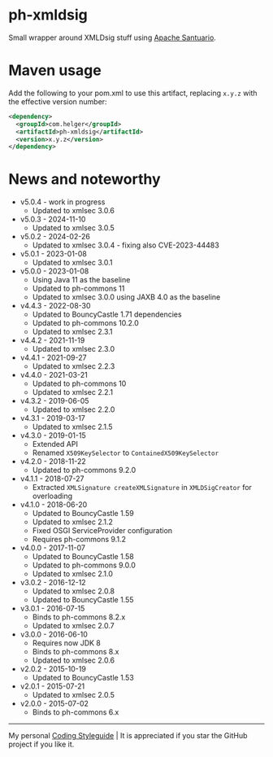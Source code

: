 # ph-xmldsig

Small wrapper around XMLDsig stuff using [Apache Santuario](http://santuario.apache.org/).

# Maven usage

Add the following to your pom.xml to use this artifact, replacing `x.y.z` with the effective version number:

```xml
<dependency>
  <groupId>com.helger</groupId>
  <artifactId>ph-xmldsig</artifactId>
  <version>x.y.z</version>
</dependency>
```

# News and noteworthy

* v5.0.4 - work in progress
    * Updated to xmlsec 3.0.6
* v5.0.3 - 2024-11-10
    * Updated to xmlsec 3.0.5
* v5.0.2 - 2024-02-26
    * Updated to xmlsec 3.0.4 - fixing also CVE-2023-44483
* v5.0.1 - 2023-01-08
    * Updated to xmlsec 3.0.1
* v5.0.0 - 2023-01-08
    * Using Java 11 as the baseline
    * Updated to ph-commons 11
    * Updated to xmlsec 3.0.0 using JAXB 4.0 as the baseline
* v4.4.3 - 2022-08-30
    * Updated to BouncyCastle 1.71 dependencies
    * Updated to ph-commons 10.2.0
    * Updated to xmlsec 2.3.1
* v4.4.2 - 2021-11-19
    * Updated to xmlsec 2.3.0
* v4.4.1 - 2021-09-27
    * Updated to xmlsec 2.2.3
* v4.4.0 - 2021-03-21
    * Updated to ph-commons 10
    * Updated to xmlsec 2.2.1
* v4.3.2 - 2019-06-05
    * Updated to xmlsec 2.2.0
* v4.3.1 - 2019-03-17
    * Updated to xmlsec 2.1.5
* v4.3.0 - 2019-01-15
    * Extended API
    * Renamed `X509KeySelector` to `ContainedX509KeySelector`
* v4.2.0 - 2018-11-22
    * Updated to ph-commons 9.2.0
* v4.1.1 - 2018-07-27
    * Extracted `XMLSignature createXMLSignature` in `XMLDSigCreator` for overloading
* v4.1.0 - 2018-06-20
    * Updated to BouncyCastle 1.59
    * Updated to xmlsec 2.1.2
    * Fixed OSGI ServiceProvider configuration
    * Requires ph-commons 9.1.2 
* v4.0.0 - 2017-11-07
    * Updated to BouncyCastle 1.58
    * Updated to ph-commons 9.0.0
    * Updated to xmlsec 2.1.0
* v3.0.2 - 2016-12-12
    * Updated to xmlsec 2.0.8
    * Updated to BouncyCastle 1.55
* v3.0.1 - 2016-07-15
    * Binds to ph-commons 8.2.x
    * Updated to xmlsec 2.0.7
* v3.0.0 - 2016-06-10
    * Requires now JDK 8
    * Binds to ph-commons 8.x
    * Updated to xmlsec 2.0.6
* v2.0.2 - 2015-10-19   
    * Updated to BouncyCastle 1.53
* v2.0.1 - 2015-07-21
    * Updated to xmlsec 2.0.5
* v2.0.0 - 2015-07-02
    * Binds to ph-commons 6.x     

---

My personal [Coding Styleguide](https://github.com/phax/meta/blob/master/CodingStyleguide.md) |
It is appreciated if you star the GitHub project if you like it.